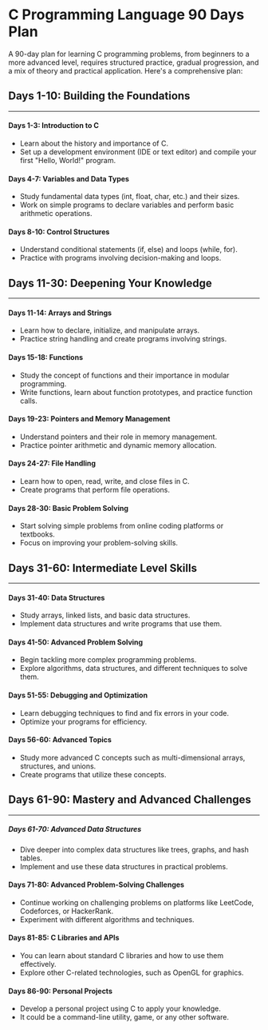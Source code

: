 # C Programming Language 90 Days Plan

A 90-day plan for learning C programming problems, from beginners to a more advanced level, requires structured practice, gradual progression, and a mix of theory and practical application. Here's a comprehensive plan:

## Days 1-10: Building the Foundations
-------------------------------------------------

#### Days 1-3: Introduction to C

- Learn about the history and importance of C.
- Set up a development environment (IDE or text editor) and compile your first "Hello, World!" program.

#### Days 4-7: Variables and Data Types

- Study fundamental data types (int, float, char, etc.) and their sizes.
- Work on simple programs to declare variables and perform basic arithmetic operations.

#### Days 8-10: Control Structures

- Understand conditional statements (if, else) and loops (while, for).
- Practice with programs involving decision-making and loops.

## Days 11-30: Deepening Your Knowledge
---------------------------------------------

#### Days 11-14: Arrays and Strings

- Learn how to declare, initialize, and manipulate arrays.
- Practice string handling and create programs involving strings.

#### Days 15-18: Functions

- Study the concept of functions and their importance in modular programming.
- Write functions, learn about function prototypes, and practice function calls.

#### Days 19-23: Pointers and Memory Management

- Understand pointers and their role in memory management.
- Practice pointer arithmetic and dynamic memory allocation.

#### Days 24-27: File Handling

- Learn how to open, read, write, and close files in C.
- Create programs that perform file operations.

#### Days 28-30: Basic Problem Solving

- Start solving simple problems from online coding platforms or textbooks.
- Focus on improving your problem-solving skills.

## Days 31-60: Intermediate Level Skills
----------------------------------------------------

#### Days 31-40: Data Structures

- Study arrays, linked lists, and basic data structures.
- Implement data structures and write programs that use them.

#### Days 41-50: Advanced Problem Solving

- Begin tackling more complex programming problems.
- Explore algorithms, data structures, and different techniques to solve them.

#### Days 51-55: Debugging and Optimization

- Learn debugging techniques to find and fix errors in your code.
- Optimize your programs for efficiency.

#### Days 56-60: Advanced Topics

- Study more advanced C concepts such as multi-dimensional arrays, structures, and unions.
- Create programs that utilize these concepts.

## Days 61-90: Mastery and Advanced Challenges
---------------------------------------------------

##### Days 61-70: Advanced Data Structures

- Dive deeper into complex data structures like trees, graphs, and hash tables.
- Implement and use these data structures in practical problems.

#### Days 71-80: Advanced Problem-Solving Challenges

- Continue working on challenging problems on platforms like LeetCode, Codeforces, or HackerRank.
- Experiment with different algorithms and techniques.

#### Days 81-85: C Libraries and APIs

- You can learn about standard C libraries and how to use them effectively.
- Explore other C-related technologies, such as OpenGL for graphics.

#### Days 86-90: Personal Projects

- Develop a personal project using C to apply your knowledge.
- It could be a command-line utility, game, or any other software.
